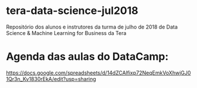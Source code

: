 # tera-data-science-jul2018
Repositório dos alunos e instrutores da turma de julho de 2018 de Data Science &amp; Machine Learning for Business da Tera

# Agenda das aulas do DataCamp:
https://docs.google.com/spreadsheets/d/14dZCAlfixp72NeqEmkVoXhwjGJ01Qr3n_Kv1830rEkA/edit?usp=sharing
